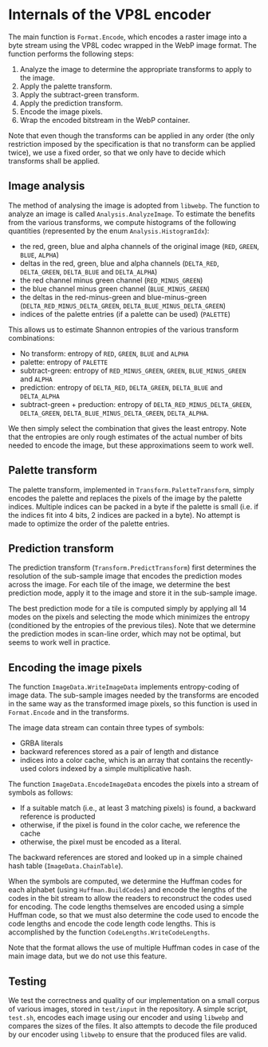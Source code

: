 # Internals of the VP8L encoder

The main function is `Format.Encode`, which encodes a raster image into a byte
stream using the VP8L codec wrapped in the WebP image format. The function
performs the following steps:

1. Analyze the image to determine the appropriate transforms to apply to the
   image.
2. Apply the palette transform.
3. Apply the subtract-green transform.
4. Apply the prediction transform.
5. Encode the image pixels.
6. Wrap the encoded bitstream in the WebP container.

Note that even though the transforms can be applied in any order (the only
restriction imposed by the specification is that no transform can be applied
twice), we use a fixed order, so that we only have to decide which transforms
shall be applied.

## Image analysis

The method of analysing the image is adopted from `libwebp`. The function to
analyze an image is called `Analysis.AnalyzeImage`. To estimate the benefits
from the various transforms, we compute histograms of the following quantities
(represented by the enum `Analysis.HistogramIdx`):

- the red, green, blue and alpha channels of the original image (`RED`, `GREEN`,
  `BLUE`, `ALPHA`)
- deltas in the red, green, blue and alpha channels (`DELTA_RED`, `DELTA_GREEN`,
  `DELTA_BLUE` and `DELTA_ALPHA`)
- the red channel minus green channel (`RED_MINUS_GREEN`)
- the blue channel minus green channel (`BLUE_MINUS_GREEN`)
- the deltas in the red-minus-green and blue-minus-green
  (`DELTA_RED_MINUS_DELTA_GREEN`, `DELTA_BLUE_MINUS_DELTA_GREEN`)
- indices of the palette entries (if a palette can be used) (`PALETTE`)

This allows us to estimate Shannon entropies of the various transform
combinations:

- No transform: entropy of `RED`, `GREEN`, `BLUE` and `ALPHA`
- palette: entropy of `PALETTE`
- subtract-green: entropy of `RED_MINUS_GREEN`, `GREEN`, `BLUE_MINUS_GREEN` and
  `ALPHA`
- prediction: entropy of `DELTA_RED`, `DELTA_GREEN`, `DELTA_BLUE` and
  `DELTA_ALPHA`
- subtract-green + preduction: entropy of `DELTA_RED_MINUS_DELTA_GREEN`,
  `DELTA_GREEN`, `DELTA_BLUE_MINUS_DELTA_GREEN`, `DELTA_ALPHA`.

We then simply select the combination that gives the least entropy. Note that
the entropies are only rough estimates of the actual number of bits needed to
encode the image, but these approximations seem to work well.

## Palette transform

The palette transform, implemented in `Transform.PaletteTransform`, simply
encodes the palette and replaces the pixels of the image by the palette indices.
Multiple indices can be packed in a byte if the palette is small (i.e. if the
indices fit into 4 bits, 2 indices are packed in a byte). No attempt is made to
optimize the order of the palette entries.

## Prediction transform

The prediction transform (`Transform.PredictTransform`) first determines the
resolution of the sub-sample image that encodes the prediction modes across the
image. For each tile of the image, we determine the best prediction mode, apply
it to the image and store it in the sub-sample image.

The best prediction mode for a tile is computed simply by applying all 14 modes
on the pixels and selecting the mode which minimizes the entropy (conditioned by
the entropies of the previous tiles). Note that we determine the prediction
modes in scan-line order, which may not be optimal, but seems to work well in
practice.

## Encoding the image pixels

The function `ImageData.WriteImageData` implements entropy-coding of image data.
The sub-sample images needed by the transforms are encoded in the same way as
the transformed image pixels, so this function is used in `Format.Encode` and in
the transforms.

The image data stream can contain three types of symbols:

- GRBA literals 
- backward references stored as a pair of length and distance
- indices into a color cache, which is an array that contains the recently-used
  colors indexed by a simple multiplicative hash.

The function `ImageData.EncodeImageData` encodes the pixels into a stream of
symbols as follows:

- If a suitable match (i.e., at least 3 matching pixels) is found, a backward
  reference is producted
- otherwise, if the pixel is found in the color cache, we reference the cache
- otherwise, the pixel must be encoded as a literal.

The backward references are stored and looked up in a simple chained hash table
(`ImageData.ChainTable`).

When the symbols are computed, we determine the Huffman codes for each alphabet
(using `Huffman.BuildCodes`) and encode the lengths of the codes in the bit
stream to allow the readers to reconstruct the codes used for encoding. The code
lengths themselves are encoded using a simple Huffman code, so that we must also
determine the code used to encode the code lengths and encode the code length
code lengths. This is accomplished by the function
`CodeLengths.WriteCodeLengths`.

Note that the format allows the use of multiple Huffman codes in case of the
main image data, but we do not use this feature.

## Testing

We test the correctness and quality of our implementation on a small corpus of
various images, stored in `test/input` in the repository. A simple script,
`test.sh`, encodes each image using our encoder and using `libwebp` and compares
the sizes of the files. It also attempts to decode the file produced by our
encoder using `libwebp` to ensure that the produced files are valid.
